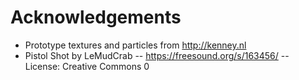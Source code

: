 # Acknowledgements

- Prototype textures and particles from http://kenney.nl
- Pistol Shot by LeMudCrab -- https://freesound.org/s/163456/ -- License: Creative Commons 0
